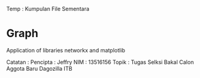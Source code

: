 Temp : Kumpulan File Sementara

# Graph
Application of libraries networkx and matplotlib

Catatan : 
Pencipta : Jeffry
NIM      : 13516156
Topik    : Tugas Selksi Bakal Calon Aggota Baru Dagozilla ITB
